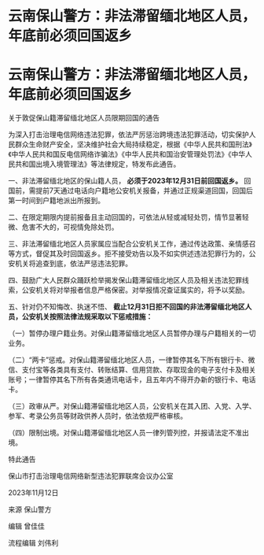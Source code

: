# 云南保山警方：非法滞留缅北地区人员，年底前必须回国返乡

# 云南保山警方：非法滞留缅北地区人员，年底前必须回国返乡

关于敦促保山籍滞留缅北地区人员限期回国的通告

为深入打击治理电信网络违法犯罪，依法严厉惩治跨境违法犯罪活动，切实保护人民群众生命财产安全，坚决维护社会大局持续稳定，根据《中华人民共和国刑法》《中华人民共和国反电信网络诈骗法》《中华人民共和国治安管理处罚法》《中华人民共和国出境入境管理法》等法律规定，特发布此通告。

一、非法滞留缅北地区的保山籍人员， **必须于2023年12月31日前回国返乡。**
回国前，需提前7天通过电话向户籍地公安机关报备，并通过正规渠道回国，回国后第一时间到户籍地派出所报到。

二、在限定期限内提前报备且主动回国的，可依法从轻或减轻处罚，情节显著轻微、危害不大的，可视情免除处罚。

三、非法滞留缅北地区人员家属应当配合公安机关工作，通过传达政策、亲情感召等方式，督促其及时回国返乡。拒不接受劝告以及不如实供述违法犯罪行为的，公安机关将追查到底，依法严惩违法犯罪。

四、鼓励广大人民群众踊跃检举揭发保山籍滞留缅北地区人员及相关违法犯罪线索，公安机关将对举报者信息严格保密。对举报情况查证属实的，将予以奖励。

五、针对仍不知悔改、执迷不悟、 **截止12月31日拒不回国的非法滞留缅北地区人员，公安机关按照法律法规采取以下惩戒措施：**

（一）暂停办理户籍业务。对保山籍滞留缅北地区人员暂停办理与户籍相关的一切业务。

（二）“两卡”惩戒。对保山籍滞留缅北地区人员，一律暂停其名下所有银行卡、微信、支付宝等各类具有支付、转账结算、信用贷款、存取现金的电子支付卡及相关账号；一律暂停其名下所有各类通讯电话卡，且五年内不得开办新的银行卡、电话卡。

（三）政审从严。对保山籍滞留缅北地区人员，公安机关在其入团、入党、入学、参军、考录公务员等财政供养人员时，依法依规严格审核。

（四）限制出境。对保山籍滞留缅北地区人员一律列管列控，并报请法定不准出境。

特此通告

保山市打击治理电信网络新型违法犯罪联席会议办公室

2023年11月12日

来源 保山警方

编辑 曾佳佳

流程编辑 刘伟利

